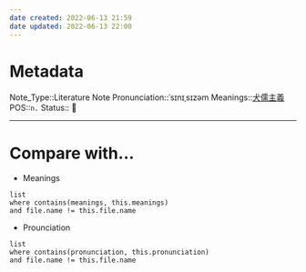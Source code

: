 ```yaml
---
date created: 2022-06-13 21:59
date updated: 2022-06-13 22:00
---
```


# Metadata

Note_Type::Literature Note
Pronunciation::ˈsɪnɪˌsɪzəm
Meanings::[犬儒主義](https://zh.wikipedia.org/zh-tw/%E7%8A%AC%E5%84%92%E4%B8%BB%E7%BE%A9)
POS::`n.`
Status:: 👶

---

# Compare with...

- Meanings

```dataview
list
where contains(meanings, this.meanings)
and file.name != this.file.name
```

- Prounciation

```dataview
list
where contains(pronunciation, this.pronunciation)
and file.name != this.file.name
```
